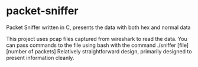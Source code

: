 # packet-sniffer
Packet Sniffer written in C, presents the data with both hex and normal data

This project uses pcap files captured from wireshark to read the data. 
You can pass commands to the file using bash with the command ./sniffer [file] [number of packets]
Relatively straightforward design, primarily designed to present information cleanly.
